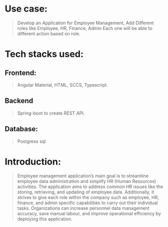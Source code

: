 # Use case:
> Develop an Application for Employee Management, Add Different roles like Employee, HR, Finance, Admin Each one will be able to different action based on role.
# Tech stacks used:
## Frontend:
> Angular Material, HTML, SCCS, Typescript.
##	Backend
> Spring-boot to create REST API.
##	Database:
> Postgress sql

# Introduction: 
> Employee management application’s main goal is to streamline employee data administration and simplify HR (Human Resources) activities. The application aims to address common HR issues like the storing, retrieving, and updating of employee data. Additionally, it strives to give each role within the company such as employee, HR, finance, and admin specific capabilities to carry out their individual tasks. Organizations can increase personnel data management accuracy, save manual labour, and improve operational efficiency by deploying this application.
